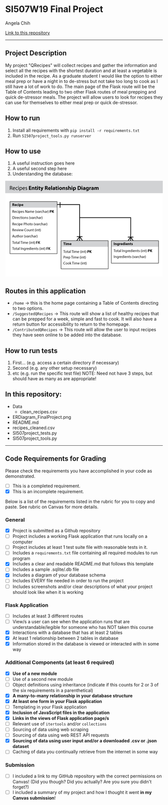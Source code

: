 # SI507W19 Final Project

Angela Chih

[Link to this repository](https://github.com/ahcdesign/SI507W19FinalProject)

---

## Project Description

My project "QRecipes" will collect recipes and gather the information and select all the 
recipes with the shortest duration and at least a vegetable is included in the recipe. 
As a graduate student I would like the option to either meal prep or have a night in to 
de-stress but not take too long to cook as I still have a lot of work to do. The main page 
of the Flask route will be the Table of Contents leading to two other Flask routes of meal 
prepping and quick de-stressor meals. The project will allow users to look for recipes 
they can use for themselves to either meal prep or quick de-stressor.  

## How to run

1. Install all requirements with `pip install -r requirements.txt`
2. Run `SI507project_tools.py runserver`

## How to use

1. A useful instruction goes here
2. A useful second step here
3. Understanding the database: 

![alt text](ERDiagram_FinalProject.png)

## Routes in this application
- `/home` -> this is the home page containing a Table of Contents directing to two options.
- `/SuggestedQRecipes` -> This route will show a list of healthy recipes that can be prepped for a 
week, simple and fast to cook. It will also have a return button for accessibility to 
return to the homepage. 
- `/ContributedQRecipes` -> This route will allow the user to input recipes they have seen
online to be added into the database.

## How to run tests
1. First... (e.g. access a certain directory if necessary)
2. Second (e.g. any other setup necessary)
3. etc (e.g. run the specific test file)
NOTE: Need not have 3 steps, but should have as many as are appropriate!

## In this repository:
- Data
  - clean_recipes.csv
- ERDiagram_FinalProject.png
- README.md
- recipes_cleaned.csv
- SI507project_tests.py
- SI507project_tools.py

---
## Code Requirements for Grading
Please check the requirements you have accomplished in your code as demonstrated.
- [ ] This is a completed requirement.
- [x] This is an incomplete requirement.

Below is a list of the requirements listed in the rubric for you to copy and paste.  See rubric on Canvas for more details.

### General
- [x] Project is submitted as a Github repository
- [ ] Project includes a working Flask application that runs locally on a computer
- [ ] Project includes at least 1 test suite file with reasonable tests in it.
- [ ] Includes a `requirements.txt` file containing all required modules to run program
- [x] Includes a clear and readable README.md that follows this template
- [ ] Includes a sample .sqlite/.db file
- [x] Includes a diagram of your database schema
- [ ] Includes EVERY file needed in order to run the project
- [ ] Includes screenshots and/or clear descriptions of what your project should look like when it is working

### Flask Application
- [ ] Includes at least 3 different routes
- [ ] View/s a user can see when the application runs that are understandable/legible for someone who has NOT taken this course
- [x] Interactions with a database that has at least 2 tables
- [x] At least 1 relationship between 2 tables in database
- [x] Information stored in the database is viewed or interacted with in some way

### Additional Components (at least 6 required)
- [x] **Use of a new module**
- [ ] Use of a second new module
- [ ] Object definitions using inheritance (indicate if this counts for 2 or 3 of the six requirements in a parenthetical)
- [x] **A many-to-many relationship in your database structure**
- [x] **At least one form in your Flask application**
- [ ] Templating in your Flask application
- [x] **Inclusion of JavaScript files in the application**
- [x] **Links in the views of Flask application page/s**
- [ ] Relevant use of `itertools` and/or `collections`
- [ ] Sourcing of data using web scraping
- [ ] Sourcing of data using web REST API requests
- [x] **Sourcing of data using user input and/or a downloaded .csv or .json dataset**
- [ ] Caching of data you continually retrieve from the internet in some way

### Submission
- [ ] I included a link to my GitHub repository with the correct permissions on Canvas! (Did you though? Did you actually? Are you sure you didn't forget?)
- [ ] I included a summary of my project and how I thought it went **in my Canvas submission**!

